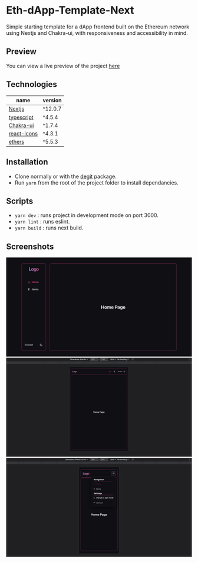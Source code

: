 # Eth-dApp-Template-Next

Simple starting template for a dApp frontend built on the Ethereum network using Nextjs and Chakra-ui,
with responsiveness and accessibility in mind.

## Preview

You can view a live preview of the project [here](https://dapp-template-next.vercel.app/)

## Technologies

| name                                                      | version |
| --------------------------------------------------------- | ------- |
| [Nextjs](https://nextjs.org/)                             | ^12.0.7 |
| [typescript](https://www.typescriptlang.org/)             | ^4.5.4  |
| [Chakra-ui](https://chakra-ui.com/)                       | ^1.7.4  |
| [react-icons](https://react-icons.github.io/react-icons/) | ^4.3.1  |
| [ethers](https://docs.ethers.io/v5/)                      | ^5.5.3  |

## Installation

-   Clone normally or with the [degit](https://www.npmjs.com/package/degit) package.
-   Run `yarn` from the root of the project folder to install dependancies.

## Scripts

-   `yarn dev` : runs project in development mode on port 3000.
-   `yarn lint` : runs eslint.
-   `yarn build` : runs next build.

## Screenshots

![Desktop view](public/readme_imgs/main.png)
![Tablet view](public/readme_imgs/tablet.png)
![Mobile view](public/readme_imgs/mobile.png)
